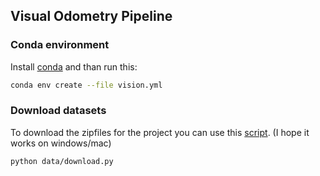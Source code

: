 ## Visual Odometry Pipeline


### Conda environment
Install [conda](https://docs.conda.io/projects/miniconda/en/latest/) and than run this:
```sh
conda env create --file vision.yml
```

### Download datasets
To download the zipfiles for the project you can use this [script](./data/download.py). (I hope it works on windows/mac)
```sh
python data/download.py
```
